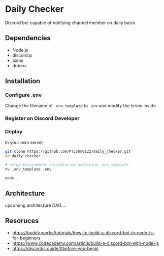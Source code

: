 # Daily Checker
Discord bot capable of notifying channel member on daily basis

## Dependencies
- Node.js
- discord.js
- axios
- dotenv

## Installation

### Configure .env
Change the filename of `.env_template` to `.env` and modify the terms inside.

### Register on Discord Developer

### Deploy

In your own server

```bash
git clone https://github.com/PTJohn0122/daily_checker.git
cd daily_checker

# setup enivronment variables by modifying .env_template
mv .env_template .env

node .
```

## Architecture
upcoming architecture DAG....

## Resoruces
- https://buddy.works/tutorials/how-to-build-a-discord-bot-in-node-js-for-beginners
- https://www.codecademy.com/article/build-a-discord-bot-with-node-js
- https://discordjs.guide/#before-you-begin
